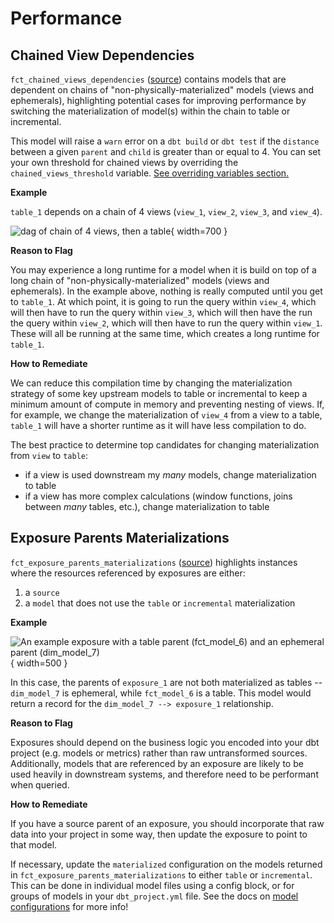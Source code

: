 # Performance

## Chained View Dependencies

`fct_chained_views_dependencies` ([source](https://github.com/dbt-labs/dbt-project-evaluator/tree/main/models/marts/performance/fct_chained_views_dependencies.sql)) contains models that are dependent on chains of "non-physically-materialized" models (views and ephemerals), highlighting potential cases for improving performance by switching the materialization of model(s) within the chain to table or incremental.

This model will raise a `warn` error on a `dbt build` or `dbt test` if the `distance` between a given `parent` and `child` is greater than or equal to 4.
You can set your own threshold for chained views by overriding the `chained_views_threshold` variable. [See overriding variables section.](../customization/overriding-variables.md)

**Example**

`table_1` depends on a chain of 4 views (`view_1`, `view_2`, `view_3`, and `view_4`).

![dag of chain of 4 views, then a table](https://user-images.githubusercontent.com/53586774/176299679-39028eb1-f9e3-492a-bdb7-b72d9d7958b7.png){ width=700 }

**Reason to Flag**

You may experience a long runtime for a model when it is build on top of a long chain of "non-physically-materialized" models (views and ephemerals). In the example above, nothing is really computed until you get to `table_1`. At which point, it is going to run the query within `view_4`, which will then have to run the query within `view_3`, which will then have the run the query within `view_2`, which will then have to run the query within `view_1`. These will all be running at the same time, which creates a long runtime for `table_1`.

**How to Remediate**

We can reduce this compilation time by changing the materialization strategy of some key upstream models to table or incremental to keep a minimum amount of compute in memory and preventing nesting of views. If, for example, we change the materialization of `view_4` from a view to a table, `table_1` will have a shorter runtime as it will have less compilation to do.

The best practice to determine top candidates for changing materialization from `view` to `table`:

- if a view is used downstream my *many* models, change materialization to table
- if a view has more complex calculations (window functions, joins between *many* tables, etc.), change materialization to table

## Exposure Parents Materializations

`fct_exposure_parents_materializations` ([source](https://github.com/dbt-labs/dbt-project-evaluator/tree/main/models/marts/performance/fct_exposure_parents_materializations.sql)) highlights instances where the resources referenced by exposures are either:

1. a `source`
2. a `model` that does not use the `table` or `incremental` materialization

**Example**

![An example exposure with a table parent (fct_model_6) and an ephemeral parent (dim_model_7)](https://user-images.githubusercontent.com/73915542/178068955-742e2c87-4385-48f9-b9fb-94a1cbc8079a.png){ width=500 }

In this case, the parents of `exposure_1` are not both materialized as tables -- `dim_model_7` is ephemeral, while `fct_model_6` is a table. This model would return a record for the `dim_model_7 --> exposure_1` relationship.

**Reason to Flag**

Exposures should depend on the business logic you encoded into your dbt project (e.g. models or metrics) rather than raw untransformed sources. Additionally, models that are referenced by an exposure are likely to be used heavily in downstream systems, and therefore need to be performant when queried.

**How to Remediate**

If you have a source parent of an exposure, you should incorporate that raw data into your project in some way, then update the exposure to point to that model.

If necessary, update the `materialized` configuration on the models returned in `fct_exposure_parents_materializations` to either `table` or `incremental`. This can be done in individual model files using a config block, or for groups of models in your `dbt_project.yml` file. See the docs on [model configurations](https://docs.getdbt.com/reference/model-configs) for more info!

